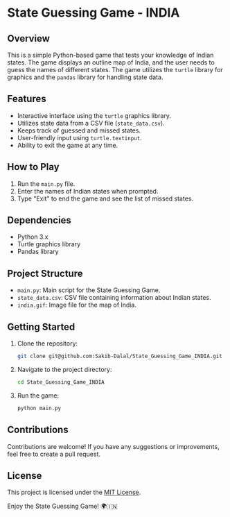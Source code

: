 # State Guessing Game - INDIA

## Overview
This is a simple Python-based game that tests your knowledge of Indian states. The game displays an outline map of India, and the user needs to guess the names of different states. The game utilizes the `turtle` library for graphics and the `pandas` library for handling state data. 

## Features
- Interactive interface using the `turtle` graphics library.
- Utilizes state data from a CSV file (`state_data.csv`).
- Keeps track of guessed and missed states.
- User-friendly input using `turtle.textinput`.
- Ability to exit the game at any time.

## How to Play
1. Run the `main.py` file.
2. Enter the names of Indian states when prompted.
3. Type "Exit" to end the game and see the list of missed states.

## Dependencies
- Python 3.x
- Turtle graphics library
- Pandas library

## Project Structure
- `main.py`: Main script for the State Guessing Game.
- `state_data.csv`: CSV file containing information about Indian states.
- `india.gif`: Image file for the map of India.

## Getting Started
1. Clone the repository:
   ```bash
   git clone git@github.com:Sakib-Dalal/State_Guessing_Game_INDIA.git
   ```

2. Navigate to the project directory:
   ```bash
   cd State_Guessing_Game_INDIA
   ```

3. Run the game:
   ```bash
   python main.py
   ```

## Contributions
Contributions are welcome! If you have any suggestions or improvements, feel free to create a pull request.

## License
This project is licensed under the [MIT License](LICENSE).

Enjoy the State Guessing Game! 🌍🇮🇳
